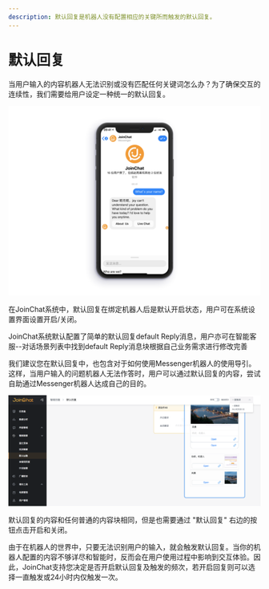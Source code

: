 ```yaml
---
description: 默认回复是机器人没有配置相应的关键所而触发的默认回复。
---
```


# 默认回复

当用户输入的内容机器人无法识别或没有匹配任何关键词怎么办？为了确保交互的连续性，我们需要给用户设定一种统一的默认回复。

![&#x9ED8;&#x8BA4;&#x56DE;&#x590D;](../../.gitbook/assets/image%20%2880%29.png)

在JoinChat系统中，默认回复在绑定机器人后是默认开启状态，用户可在系统设置界面设置开启/关闭。 

JoinChat系统默认配置了简单的默认回复default Reply消息，用户亦可在智能客服--对话场景列表中找到default Reply消息块根据自己业务需求进行修改完善

我们建议您在默认回复中，也包含对于如何使用Messenger机器人的使用导引。这样，当用户输入的问题机器人无法作答时，用户可以通过默认回复的内容，尝试自助通过Messenger机器人达成自己的目的。

![&#x9ED8;&#x8BA4;&#x56DE;&#x590D;](../../.gitbook/assets/image%20%28154%29.png)

默认回复的内容和任何普通的内容块相同，但是也需要通过 "默认回复" 右边的按钮点击开启和关闭。

由于在机器人的世界中，只要无法识别用户的输入，就会触发默认回复。当你的机器人配置的内容不够详尽和智能时，反而会在用户使用过程中影响到交互体验。因此，JoinChat支持您决定是否开启默认回复及触发的频次，若开启回复则可以选择一直触发或24小时内仅触发一次。

